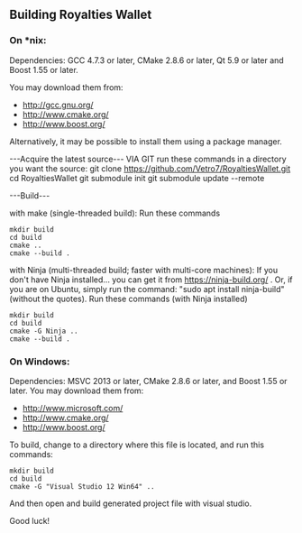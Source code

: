 ## Building Royalties Wallet

### On *nix:

Dependencies: GCC 4.7.3 or later, CMake 2.8.6 or later, Qt 5.9 or later and Boost 1.55 or later.

You may download them from:

- http://gcc.gnu.org/
- http://www.cmake.org/
- http://www.boost.org/

Alternatively, it may be possible to install them using a package manager.


---Acquire the latest source---
VIA GIT run these commands in a directory you want the source:
git clone https://github.com/Vetro7/RoyaltiesWallet.git
cd RoyaltiesWallet
git submodule init
git submodule update --remote

---Build---

with make (single-threaded build):
Run these commands
```
mkdir build
cd build
cmake ..
cmake --build .
```

with Ninja (multi-threaded build; faster with multi-core machines):
If you don't have Ninja installed... 
	you can get it from https://ninja-build.org/ .
	Or, if you are on Ubuntu, simply run the command: "sudo apt install ninja-build" (without the quotes).
Run these commands (with Ninja installed)
```
mkdir build
cd build
cmake -G Ninja ..
cmake --build .
```


### On Windows:
Dependencies: MSVC 2013 or later, CMake 2.8.6 or later, and Boost 1.55 or later. You may download them from:

- http://www.microsoft.com/
- http://www.cmake.org/
- http://www.boost.org/

To build, change to a directory where this file is located, and run this commands:
```
mkdir build
cd build
cmake -G "Visual Studio 12 Win64" ..
```

And then open and build generated project file with visual studio.


Good luck!
